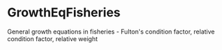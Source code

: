 # GrowthEqFisheries
General growth equations in fisheries - Fulton's condition factor, relative condition factor, relative weight
